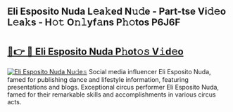 ## Eli Esposito Nuda L𝚎a𝚔ed N𝚞𝚍e - Part-tse Vi𝚍𝚎o L𝚎a𝚔s - H𝚘𝚝 O𝚗𝚕yf𝚊ns P𝚑𝚘tos P6J6F

# <h2><a href="http://kf0mtq.oniu.top/?m=Eli+Esposito+Nuda">🔗👉 🔴 Eli Esposito Nuda P𝚑ot𝚘𝚜 V𝚒d𝚎o</a></h2>

[![Eli Esposito Nuda Nu𝚍e𝚜](https://i.imgur.com/0qMVB7G.gif)](http://kf0mtq.oniu.top/?m=Eli+Esposito+Nuda)
Social media influencer Eli Esposito Nuda, famed for publishing dance and lifestyle information, featuring presentations and blogs. Exceptional circus performer Eli Esposito Nuda, famed for their remarkable skills and accomplishments in various circus acts.  

